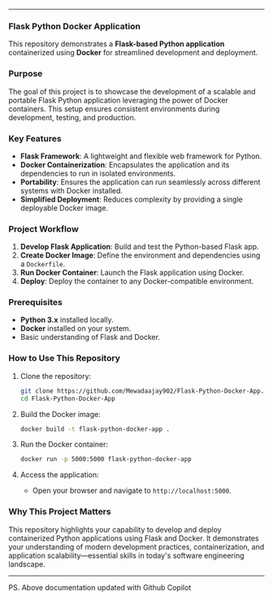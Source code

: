 
---

### Flask Python Docker Application

This repository demonstrates a **Flask-based Python application** containerized using **Docker** for streamlined development and deployment.

### Purpose

The goal of this project is to showcase the development of a scalable and portable Flask Python application leveraging the power of Docker containers. This setup ensures consistent environments during development, testing, and production.

### Key Features

- **Flask Framework**: A lightweight and flexible web framework for Python.
- **Docker Containerization**: Encapsulates the application and its dependencies to run in isolated environments.
- **Portability**: Ensures the application can run seamlessly across different systems with Docker installed.
- **Simplified Deployment**: Reduces complexity by providing a single deployable Docker image.

### Project Workflow

1. **Develop Flask Application**: Build and test the Python-based Flask app.
2. **Create Docker Image**: Define the environment and dependencies using a `Dockerfile`.
3. **Run Docker Container**: Launch the Flask application using Docker.
4. **Deploy**: Deploy the container to any Docker-compatible environment.

### Prerequisites

- **Python 3.x** installed locally.
- **Docker** installed on your system.
- Basic understanding of Flask and Docker.

### How to Use This Repository

1. Clone the repository:
   ```bash
   git clone https://github.com/Mewadaajay902/Flask-Python-Docker-App.git
   cd Flask-Python-Docker-App
   ```

2. Build the Docker image:
   ```bash
   docker build -t flask-python-docker-app .
   ```

3. Run the Docker container:
   ```bash
   docker run -p 5000:5000 flask-python-docker-app
   ```

4. Access the application:
   - Open your browser and navigate to `http://localhost:5000`.

### Why This Project Matters

This repository highlights your capability to develop and deploy containerized Python applications using Flask and Docker. It demonstrates your understanding of modern development practices, containerization, and application scalability—essential skills in today's software engineering landscape.

---
PS. Above documentation updated with Github Copilot
